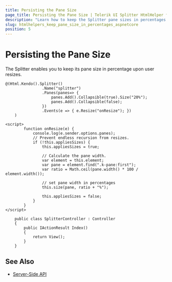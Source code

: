 ```yaml
---
title: Persisting the Pane Size
page_title: Persisting the Pane Size | Telerik UI Splitter HtmlHelper for ASP.NET Core
description: "Learn how to keep the Splitter pane sizes in percentages using the Telerik UI Splitter HtmlHelper for ASP.NET Core (MVC 6 or ASP.NET Core MVC)."
slug: htmlhelpers_keep_pane_size_in_percentages_aspnetcore
position: 5
---
```


# Persisting the Pane Size

The Splitter enables you to keep its pane size in percentage upon user resizes.

```Razor
@(Html.Kendo().Splitter()
                .Name("splitter")
                .Panes(panes=> {
                    panes.Add().Collapsible(true).Size("20%");
                    panes.Add().Collapsible(false);
                })
                .Events(e => { e.Resize("onResize"); })
    )

<script>
        function onResize(e) {
            console.log(e.sender.options.panes);
            // Prevent endless recursion from resizes.
            if (!this.appliesSizes) {
                this.appliesSizes = true;

                // Calculate the pane width.
                var element = this.element;
                var pane = element.find(".k-pane:first");
                var ratio = Math.ceil(pane.width() * 100 / element.width());

                // set pane width in percentages
                this.size(pane, ratio + "%");

                this.appliesSizes = false;
            }
        }
</script>
```
```Controller
    public class SplitterController : Controller
    {
        public IActionResult Index()
        {
            return View();
        }
    }
```

## See Also

* [Server-Side API](/api/splitter)
